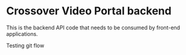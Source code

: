 # Crossover Video Portal backend
This is the backend API code that needs to be consumed by front-end applications.

Testing git flow
